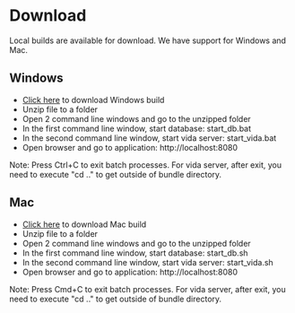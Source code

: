 # Download

Local builds are available for download. We have support for Windows and Mac.

## Windows

- <a href="https://s3-us-west-2.amazonaws.com/vida-public/windows/vida-windows-12-16-16.zip" target="_blank">Click here</a> to download Windows build
- Unzip file to a folder
- Open 2 command line windows and go to the unzipped folder
- In the first command line window, start database: start_db.bat
- In the second command line window, start vida server: start_vida.bat
- Open browser and go to application: http://localhost:8080

Note: Press Ctrl+C to exit batch processes. For vida server, after exit, you need to execute "cd .." to get outside of bundle directory.

## Mac

- <a href="https://s3-us-west-2.amazonaws.com/vida-public/mac/vida-mac-12-29-16.zip">Click here</a> to download Mac build
- Unzip file to a folder
- Open 2 command line windows and go to the unzipped folder
- In the first command line window, start database: start_db.sh
- In the second command line window, start vida server: start_vida.sh
- Open browser and go to application: http://localhost:8080

Note: Press Cmd+C to exit batch processes. For vida server, after exit, you need to execute "cd .." to get outside of bundle directory.
